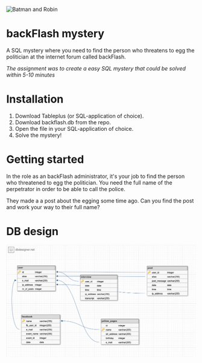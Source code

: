 ![Batman and Robin](https://media.giphy.com/media/1NiMpeyTrYA00/giphy.gif)


# backFlash mystery

A SQL mystery where you need to find the person who threatens to egg the politician at the internet forum called backFlash.

_The assignment was to create a easy SQL mystery that could be solved within 5-10 minutes_

# Installation

1. Download Tableplus (or SQL-application of choice). 
2. Download backflash.db from the repo.
3. Open the file in your SQL-application of choice.
4. Solve the mystery!

# Getting started

In the role as an backFlash administrator, it's your job to find the person who threatened to egg the politician. You need the full name  of the perpetrator in order to be able to call the police.

They made a a post about the egging some time ago. Can you find the post and work your way to their full name? 

# DB design
![db_design](img/db_design.png)
